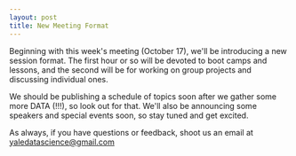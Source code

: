 ```yaml
---
layout: post
title: New Meeting Format
---
```


Beginning with this week's meeting (October 17), we'll be introducing a new session format. The first hour or so will be devoted to boot camps and lessons, and the second will be for working on group projects and discussing individual ones.

We should be publishing a schedule of topics soon after we gather some more DATA (!!!), so look out for that. We'll also be announcing some speakers and special events soon, so stay tuned and get excited.

As always, if you have questions or feedback, shoot us an email at <yaledatascience@gmail.com>
